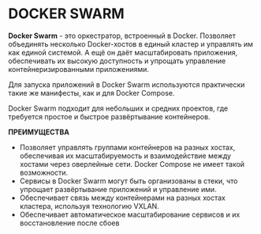 # DOCKER SWARM

**Docker Swarm** - это оркестратор, встроенный в Docker. Позволяет объединять несколько Docker-хостов в единый кластер и управлять им как единой системой. А ещё он даёт масштабировать приложения, обеспечивать их высокую доступность и упрощать управление контейнеризированными приложениями.

Для запуска приложений в Docker Swarm используются практически такие же манифесты, как и для Docker Compose.

Docker Swarm подходит для небольших и средних проектов, где требуется простое и быстрое развёртывание контейнеров.

**ПРЕИМУЩЕСТВА**

- Позволяет управлять группами контейнеров на разных хостах, обеспечивая их масштабируемость и взаимодействие между хостами через оверлейные сети. Docker Compose не имеет такой возможности.
- Сервисы в Docker Swarm могут быть организованы в стеки, что упрощает развёртывание приложений и управление ими.
- Обеспечивает связь между контейнерами на разных хостах кластера, используя технологию VXLAN.
- Обеспечивает автоматическое масштабирование сервисов и их восстановление после сбоев
